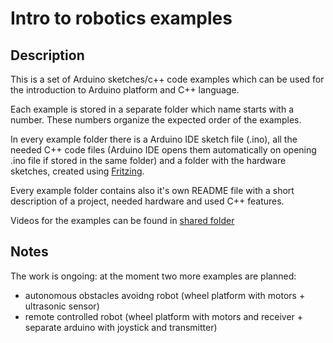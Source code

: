 # Intro to robotics examples

## Description
This is a set of Arduino sketches/c++ code examples which can be used for the introduction 
to Arduino platform and C++ language. 

Each example is stored in a separate folder which name starts with a number. These numbers organize the expected order 
of the examples. 

In every example folder there is a Arduino IDE sketch file (.ino), all the needed C++ code files 
(Arduino IDE opens them automatically on opening .ino file if stored in the same folder) and a folder with the 
hardware sketches, created using [Fritzing](http://fritzing.org/home/).

Every example folder contains also it's own README file with a short description of a project, needed hardware and
used C++ features.

Videos for the examples can be found in [shared folder](https://drive.google.com/open?id=1IM95TeLhyyISlwULM54-3pLDfEiW7HbJ)

## Notes
The work is ongoing: at the moment two more examples are planned: 
* autonomous obstacles avoidng robot (wheel platform with motors + ultrasonic sensor)
* remote controlled robot (wheel platform with motors and receiver + separate arduino with joystick and transmitter)

